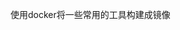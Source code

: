<!--
 * @Date: 2021-07-26 13:35:09
 * @LastEditors: seven sun 
 * @LastEditTime: 2021-07-26 13:35:46
 * @FilePath: /面试题/docker/docker.md
-->
使用docker将一些常用的工具构建成镜像
